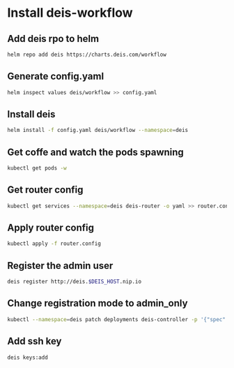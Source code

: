 # Install deis-workflow

## Add deis rpo to helm
```bash
helm repo add deis https://charts.deis.com/workflow
```

## Generate config.yaml
```bash
helm inspect values deis/workflow >> config.yaml
```

## Install deis
```bash
helm install -f config.yaml deis/workflow --namespace=deis
```

## Get coffe and watch the pods spawning
```bash
kubectl get pods -w
```

## Get router config
```bash
kubectl get services --namespace=deis deis-router -o yaml >> router.config
```

## Apply router config
```bash
kubectl apply -f router.config
```

## Register the admin user
```bash
deis register http://deis.$DEIS_HOST.nip.io
```

## Change registration mode to admin_only
```bash
kubectl --namespace=deis patch deployments deis-controller -p '{"spec":{"template":{"spec":{"containers":[{"name":"deis-controller","env":[{"name":"REGISTRATION_MODE","value":"admin_only"}]}]}}}}'
```

## Add ssh key
```bash
deis keys:add
```
